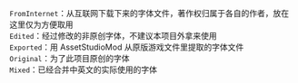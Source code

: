 ```FromInternet```：从互联网下载下来的字体文件，著作权归属于各自的作者，放在这里仅为方便取用<br>
```Edited```：经过修改的非原创字体，不建议本项目外拿来使用<br>
```Exported```：用 AssetStudioMod 从原版游戏文件里提取的字体文件<br>
```Original```：为了此项目原创的字体<br>
```Mixed```：已经合并中英文的实际使用的字体